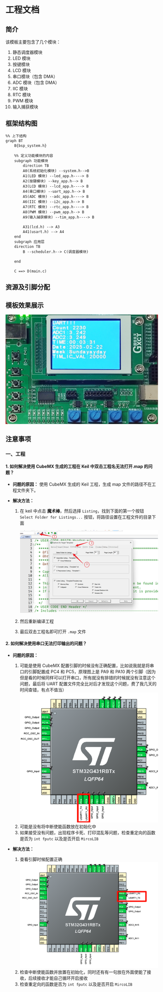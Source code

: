 # 工程文档

## 简介

该模板主要包含了几个模块：

1. 静态调度器模块
2. LED 模块
3. 按键模块
4. LCD 模块
5. 串口模块（包含 DMA）
6. ADC 模块（包含 DMA）
7. IIC 模块
8. RTC 模块
9. PWM 模块
10. 输入捕获模块

## 框架结构图

```mermaid
%% 上下结构 
graph BT
    B{bsp_system.h}

    %% 定义功能模块的内容
    subgraph 功能模块
        direction TB
        A0(系统初始化模块) --system.h-->B 
        A1(LED 模块) --led_app.h----> B
        A2(按键模块) --key_app.h--> B
        A3(LCD 模块) --lcd_app.h----> B
        A4(串口模块) --uart_app.h--> B
        A5(ADC 模块) --adc_app.h----> B
        A6(IIC 模块) --i2c_app.h--> B
        A7(RTC 模块) --rtc_app.h----> B
        A8(PWM 模块) --pwm_app.h--> B
        A9(输入捕获模块) --tim_app.h----> B

        A31(lcd.h) --> A3
        A41(usart.h) --> A4
    end
    subgraph 应用层
    direction TB
        B --scheduler.h--> C(调度器模块)

    end

    C ==> D(main.c)
```

## 资源及引脚分配



## 模板效果展示

![4](./Project.assets/4.jpg)

## 注意事项

### 一、工程

#### 1. 如何解决使用 CubeMX 生成的工程在 Keil 中双击工程名无法打开.map 的问题？

- **问题的原因：** 使用 CubeMX 生成的 Keil 工程，生成 map 文件的路径不在工程文件夹下。

- **解决方法：**

    1. 在 keil 中点击 **魔术棒**，然后选择 `Listing`，找到下面的第一个按钮 `Select Folder for Listings...` 按钮，将路径设置在工程文件的目录下面

        ![1](./Project.assets/1.png)

    2. 然后重新编译工程
    3. 最后双击工程名即可打开 `.map` 文件

#### 2. 如何解决使用串口无法打印输出的问题？

- **问题的原因：**
  1. 可能是使用 CubeMX 配置引脚的时候没有正确配置，比如说我就是将串口的引脚配置成 PC4 和 PC5，原理图上是 PA9 和 PA10 两个引脚（因为但是看的时候同样可以打开串口，所有就没有排错的时候就没有注意这个问题，最后将 UART 配置文件完全比对后才发现这个问题，费了我几天的时间查错，有点不值当）
     ![2](./Project.assets/2.png)
  2. 可能是没有将中断使能函数放在初始化中
  3. 如果接受没有问题，出现程序卡死、打印混乱等问题，检查重定向的函数是否为 `int fputc` 以及是否开启  `MircoLIB`

- **解决方法：**
  1. 查看引脚时候配置正确
     ![2](./Project.assets/3.png)
  2. 检查中断使能函数并放置在初始化，同时还有有一句放在外面使能了接收，后续接收才能自己循环开启接收
  3. 检查重定向的函数是否为 `int fputc` 以及是否开启  `MircoLIB`
